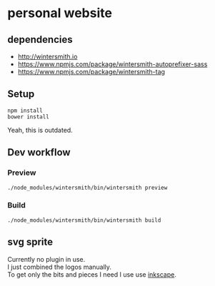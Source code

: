 # personal website

## dependencies
- http://wintersmith.io
- https://www.npmjs.com/package/wintersmith-autoprefixer-sass
- https://www.npmjs.com/package/wintersmith-tag

## Setup
```
npm install
bower install
```
Yeah, this is outdated.

## Dev workflow
### Preview
```
./node_modules/wintersmith/bin/wintersmith preview
```
### Build
```
./node_modules/wintersmith/bin/wintersmith build
```

## svg sprite
Currently no plugin in use.  
I just combined the logos manually.  
To get only the bits and pieces I need I use use [inkscape](https://inkscape.org).
